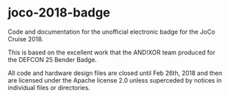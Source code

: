# joco-2018-badge

Code and documentation for the unofficial electronic badge for the JoCo Cruise 2018.

This is based on the excellent work that the AND!XOR team produced for the DEFCON 25 Bender Badge.

All code and hardware design files are closed until Feb 26th, 2018 and then are licensed under the Apache license 2.0 unless superceded by notices in individual files or directories.


